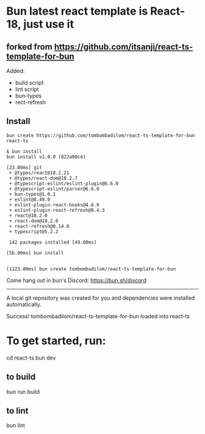 # Bun latest react template is React-18, just use it
## forked from https://github.com/itsanji/react-ts-template-for-bun

Added: 
* build script
* lint script
* bun-types
* rect-refresh

## Install

```
bun create https://github.com/tombombadilom/react-ts-template-for-bun react-ts

$ bun install
bun install v1.0.0 (822a00c4)

[23.00ms] git
 + @types/react@18.2.21
 + @types/react-dom@18.2.7
 + @typescript-eslint/eslint-plugin@6.6.0
 + @typescript-eslint/parser@6.6.0
 + bun-types@1.0.1
 + eslint@8.49.0
 + eslint-plugin-react-hooks@4.6.0
 + eslint-plugin-react-refresh@0.4.3
 + react@18.2.0
 + react-dom@18.2.0
 + react-refresh@0.14.0
 + typescript@5.2.2

 142 packages installed [49.00ms]

[56.00ms] bun install


[1123.00ms] bun create tombombadilom/react-ts-template-for-bun

```

Come hang out in bun's Discord: https://bun.sh/discord

-----

A local git repository was created for you and dependencies were installed automatically.

Success! tombombadilom/react-ts-template-for-bun loaded into react-ts

# To get started, run:

  cd react-ts
  bun dev

## to build 
  bun run build

## to lint 
  bun lint
 
